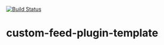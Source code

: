 [![Build Status](https://travis-ci.org/megumiteam/custom-feed-plugin-template.svg?branch=master)](https://travis-ci.org/megumiteam/custom-feed-plugin-template)
# custom-feed-plugin-template
